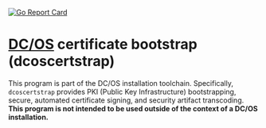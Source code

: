 [![Go Report Card](https://goreportcard.com/badge/github.com/jr0d/dcoscertstrap)](https://goreportcard.com/report/github.com/jr0d/dcoscertstrap)

# [DC/OS](https://docs.mesosphere.com/1.13/overview/what-is-dcos/) certificate bootstrap (dcoscertstrap)
This program is part of the DC/OS installation toolchain. Specifically,
`dcoscertstrap` provides PKI (Public Key Infrastructure) bootstrapping,
secure, automated certificate signing, and security artifact 
transcoding. **This program is not intended to be used outside of the
context of a DC/OS installation.**

